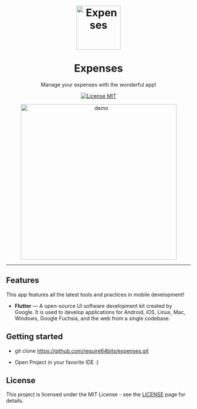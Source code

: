 <h1 align="center">
<br>
  <img src="https://static.thenounproject.com/png/22910-200.png" alt="Expenses" width="120">
<br>
<br>
Expenses
</h1>

<p align="center">Manage your expenses with the wonderful app!</p>

<p align="center">
  <a href="https://opensource.org/licenses/MIT">
    <img src="https://img.shields.io/badge/License-MIT-blue.svg" alt="License MIT">
  </a>
</p>

[//]: # (Add your gifs/images here:)
<div align="center">
  <img src="assets/images/ExpensesApp.gif" alt="demo" height="425">
</div>

<hr />

## Features
[//]: # (Add the features of your project here:)
This app features all the latest tools and practices in mobile development!

- **Flutter** — A open-source UI software development kit created by Google. It is used to develop applications for Android, iOS, Linux, Mac, Windows, Google Fuchsia, and the web from a single codebase. 

## Getting started

- git clone https://github.com/require64bits/expenses.git

- Open Project in your favorite IDE :)

## License

This project is licensed under the MIT License - see the [LICENSE](https://opensource.org/licenses/MIT) page for details.